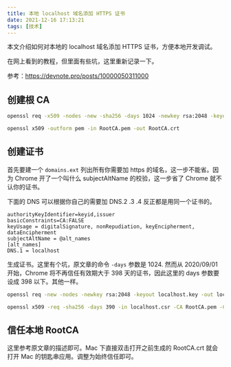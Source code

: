 ```yaml
---
title: 本地 localhost 域名添加 HTTPS 证书
date: 2021-12-16 17:13:21
tags: [技术]
---
```


本文介绍如何对本地的 localhost 域名添加 HTTPS 证书，方便本地开发调试。

<!-- more -->

在网上看到的教程，但里面有些坑，这里重新记录一下。

参考：https://devnote.pro/posts/10000050311000

## 创建根 CA

```bash
openssl req -x509 -nodes -new -sha256 -days 1024 -newkey rsa:2048 -keyout RootCA.key -out RootCA.pem -subj "/C=US/CN=Example-Root-CA"

openssl x509 -outform pem -in RootCA.pem -out RootCA.crt
```

## 创建证书

首先要建一个 `domains.ext` 列出所有你需要加 https 的域名，这一步不能省。因为 Chrome 开了一个叫什么 subjectAltName 的校验，这一步省了 Chrome 就不认你的证书。

下面的 DNS 可以根据你自己的需要加 DNS.2 .3 .4 反正都是用同一个证书的。

```
authorityKeyIdentifier=keyid,issuer
basicConstraints=CA:FALSE
keyUsage = digitalSignature, nonRepudiation, keyEncipherment, dataEncipherment
subjectAltName = @alt_names
[alt_names]
DNS.1 = localhost
```

生成证书。这里有个坑，原文章的命令 `-days` 参数是 1024. 然而从 2020/09/01 开始，Chrome 将不再信任有效期大于 398 天的证书，因此这里的 days 参数要设成 398 以下。其他一样。

```bash
openssl req -new -nodes -newkey rsa:2048 -keyout localhost.key -out localhost.csr -subj "/C=CN/ST=Guandong/L=Shenzhen/O=Example-Certificates/CN=localhost.local"

openssl x509 -req -sha256 -days 390 -in localhost.csr -CA RootCA.pem -CAkey RootCA.key -CAcreateserial -extfile domains.ext -out localhost.crt
```

## 信任本地 RootCA

这里参考原文章的描述即可。Mac 下直接双击打开之前生成的 RootCA.crt 就会打开 Mac 的钥匙串应用。调整为始终信任即可。
